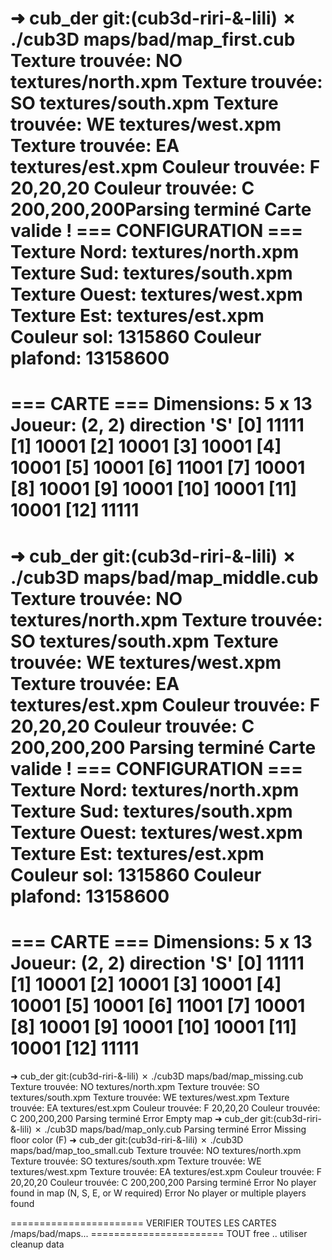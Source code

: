 ➜  cub_der git:(cub3d-riri-&-lili) ✗ ./cub3D maps/bad/map_first.cub 
Texture trouvée: NO textures/north.xpm
Texture trouvée: SO textures/south.xpm
Texture trouvée: WE textures/west.xpm
Texture trouvée: EA textures/est.xpm
Couleur trouvée: F 20,20,20
Couleur trouvée: C 200,200,200Parsing terminé
Carte valide !
=== CONFIGURATION ===
Texture Nord: textures/north.xpm
Texture Sud: textures/south.xpm
Texture Ouest: textures/west.xpm
Texture Est: textures/est.xpm
Couleur sol: 1315860
Couleur plafond: 13158600
=====================
=== CARTE ===
Dimensions: 5 x 13
Joueur: (2, 2) direction 'S'
[0] 11111
[1] 10001
[2] 10001
[3] 10001
[4] 10001
[5] 10001
[6] 11001
[7] 10001
[8] 10001
[9] 10001
[10] 10001
[11] 10001
[12] 11111
============
➜  cub_der git:(cub3d-riri-&-lili) ✗ ./cub3D maps/bad/map_middle.cub 
Texture trouvée: NO textures/north.xpm
Texture trouvée: SO textures/south.xpm
Texture trouvée: WE textures/west.xpm
Texture trouvée: EA textures/est.xpm
Couleur trouvée: F 20,20,20
Couleur trouvée: C 200,200,200
Parsing terminé
Carte valide !
=== CONFIGURATION ===
Texture Nord: textures/north.xpm
Texture Sud: textures/south.xpm
Texture Ouest: textures/west.xpm
Texture Est: textures/est.xpm
Couleur sol: 1315860
Couleur plafond: 13158600
=====================
=== CARTE ===
Dimensions: 5 x 13
Joueur: (2, 2) direction 'S'
[0] 11111
[1] 10001
[2] 10001
[3] 10001
[4] 10001
[5] 10001
[6] 11001
[7] 10001
[8] 10001
[9] 10001
[10] 10001
[11] 10001
[12] 11111
============
➜  cub_der git:(cub3d-riri-&-lili) ✗ ./cub3D maps/bad/map_missing.cub 
Texture trouvée: NO textures/north.xpm
Texture trouvée: SO textures/south.xpm
Texture trouvée: WE textures/west.xpm
Texture trouvée: EA textures/est.xpm
Couleur trouvée: F 20,20,20
Couleur trouvée: C 200,200,200
Parsing terminé
Error
Empty map
➜  cub_der git:(cub3d-riri-&-lili) ✗ ./cub3D maps/bad/map_only.cub 
Parsing terminé
Error
Missing floor color (F)
➜  cub_der git:(cub3d-riri-&-lili) ✗ ./cub3D maps/bad/map_too_small.cub 
Texture trouvée: NO textures/north.xpm
Texture trouvée: SO textures/south.xpm
Texture trouvée: WE textures/west.xpm
Texture trouvée: EA textures/est.xpm
Couleur trouvée: F 20,20,20
Couleur trouvée: C 200,200,200
Parsing terminé
Error
No player found in map (N, S, E, or W required)
Error
No player or multiple players found



======================= VERIFIER TOUTES LES CARTES /maps/bad/maps...
======================= TOUT free .. utiliser cleanup data
